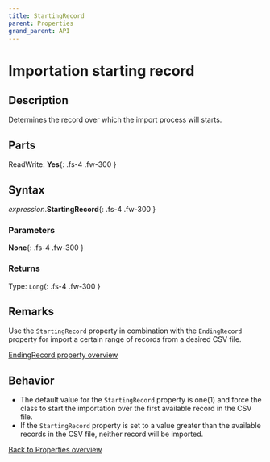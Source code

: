 ```yaml
---
title: StartingRecord
parent: Properties
grand_parent: API
---
```


# Importation starting record

## Description
Determines  the record over which the import process will starts.

## Parts
ReadWrite: **Yes**{: .fs-4 .fw-300 }

## Syntax
*expression*.**StartingRecord**{: .fs-4 .fw-300 }

### Parameters

**None**{: .fs-4 .fw-300 }

### Returns

Type: `Long`{: .fs-4 .fw-300 }

## Remarks
Use the `StartingRecord` property in combination with the `EndingRecord` property for import a certain range of records from a desired CSV file.

[EndingRecord property overview](https://ws-garcia.github.io/VBA-CSV-interface/api/properties/endingrecord.html)

## Behavior
* The default value for the `StartingRecord` property is one(1) and force the class to start the importation over the first available record in the CSV file.
* If the `StartingRecord` property is set to a value greater than the available records in the CSV file, neither record will be imported.

[Back to Properties overview](https://ws-garcia.github.io/VBA-CSV-interface/api/properties/)